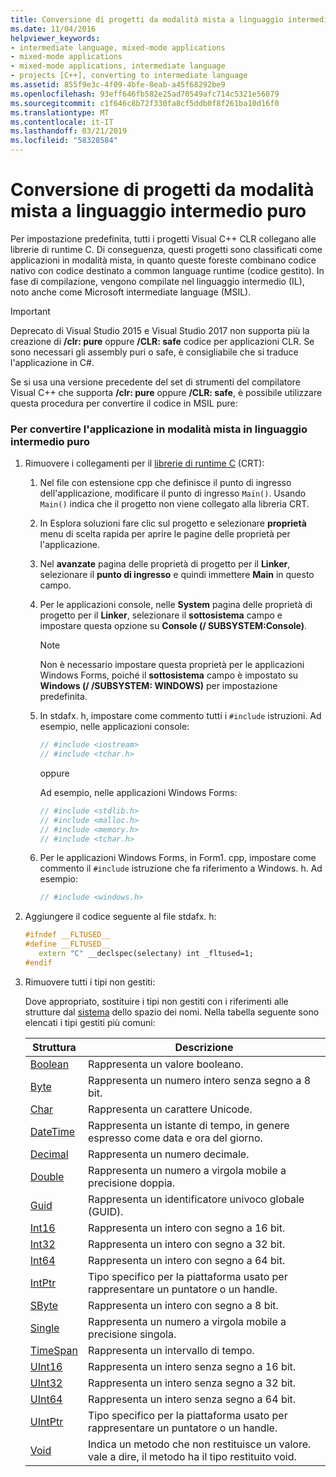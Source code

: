 ```yaml
---
title: Conversione di progetti da modalità mista a linguaggio intermedio (IL) puro
ms.date: 11/04/2016
helpviewer_keywords:
- intermediate language, mixed-mode applications
- mixed-mode applications
- mixed-mode applications, intermediate language
- projects [C++], converting to intermediate language
ms.assetid: 855f9e3c-4f09-4bfe-8eab-a45f68292be9
ms.openlocfilehash: 93eff646fb582e25ad70549afc714c5321e56079
ms.sourcegitcommit: c1f646c8b72f330fa8cf5ddb0f8f261ba10d16f0
ms.translationtype: MT
ms.contentlocale: it-IT
ms.lasthandoff: 03/21/2019
ms.locfileid: "58328584"
---
```

# <a name="converting-projects-from-mixed-mode-to-pure-intermediate-language"></a>Conversione di progetti da modalità mista a linguaggio intermedio puro

Per impostazione predefinita, tutti i progetti Visual C++ CLR collegano alle librerie di runtime C. Di conseguenza, questi progetti sono classificati come applicazioni in modalità mista, in quanto queste foreste combinano codice nativo con codice destinato a common language runtime (codice gestito). In fase di compilazione, vengono compilate nel linguaggio intermedio (IL), noto anche come Microsoft intermediate language (MSIL).

> [!IMPORTANT]
> Deprecato di Visual Studio 2015 e Visual Studio 2017 non supporta più la creazione di **/clr: pure** oppure **/CLR: safe** codice per applicazioni CLR. Se sono necessari gli assembly puri o safe, è consigliabile che si traduce l'applicazione in C#.

Se si usa una versione precedente del set di strumenti del compilatore Visual C++ che supporta **/clr: pure** oppure **/CLR: safe**, è possibile utilizzare questa procedura per convertire il codice in MSIL pure:

### <a name="to-convert-your-mixed-mode-application-into-pure-intermediate-language"></a>Per convertire l'applicazione in modalità mista in linguaggio intermedio puro

1. Rimuovere i collegamenti per il [librerie di runtime C](../c-runtime-library/crt-library-features.md) (CRT):

   1. Nel file con estensione cpp che definisce il punto di ingresso dell'applicazione, modificare il punto di ingresso `Main()`. Usando `Main()` indica che il progetto non viene collegato alla libreria CRT.

   2. In Esplora soluzioni fare clic sul progetto e selezionare **proprietà** menu di scelta rapida per aprire le pagine delle proprietà per l'applicazione.

   3. Nel **avanzate** pagina delle proprietà di progetto per il **Linker**, selezionare il **punto di ingresso** e quindi immettere **Main** in questo campo.

   4. Per le applicazioni console, nelle **System** pagina delle proprietà di progetto per il **Linker**, selezionare il **sottosistema** campo e impostare questa opzione su **Console (/ SUBSYSTEM:Console)**.

      > [!NOTE]
      > Non è necessario impostare questa proprietà per le applicazioni Windows Forms, poiché il **sottosistema** campo è impostato su **Windows (/ /SUBSYSTEM: WINDOWS)** per impostazione predefinita.

   5. In stdafx. h, impostare come commento tutti i `#include` istruzioni. Ad esempio, nelle applicazioni console:

      ```cpp
      // #include <iostream>
      // #include <tchar.h>
      ```

       oppure

       Ad esempio, nelle applicazioni Windows Forms:

      ```cpp
      // #include <stdlib.h>
      // #include <malloc.h>
      // #include <memory.h>
      // #include <tchar.h>
      ```

   6. Per le applicazioni Windows Forms, in Form1. cpp, impostare come commento il `#include` istruzione che fa riferimento a Windows. h. Ad esempio:

      ```cpp
      // #include <windows.h>
      ```

2. Aggiungere il codice seguente al file stdafx. h:

   ```cpp
   #ifndef __FLTUSED__
   #define __FLTUSED__
      extern "C" __declspec(selectany) int _fltused=1;
   #endif
   ```

3. Rimuovere tutti i tipi non gestiti:

   Dove appropriato, sostituire i tipi non gestiti con i riferimenti alle strutture dal [sistema](/dotnet/api/system) dello spazio dei nomi. Nella tabella seguente sono elencati i tipi gestiti più comuni:

   |Struttura|Descrizione|
   |---------------|-----------------|
   |[Boolean](/dotnet/api/system.boolean)|Rappresenta un valore booleano.|
   |[Byte](/dotnet/api/system.byte)|Rappresenta un numero intero senza segno a 8 bit.|
   |[Char](/dotnet/api/system.char)|Rappresenta un carattere Unicode.|
   |[DateTime](/dotnet/api/system.datetime)|Rappresenta un istante di tempo, in genere espresso come data e ora del giorno.|
   |[Decimal](/dotnet/api/system.decimal)|Rappresenta un numero decimale.|
   |[Double](/dotnet/api/system.double)|Rappresenta un numero a virgola mobile a precisione doppia.|
   |[Guid](/dotnet/api/system.guid)|Rappresenta un identificatore univoco globale (GUID).|
   |[Int16](/dotnet/api/system.int16)|Rappresenta un intero con segno a 16 bit.|
   |[Int32](/dotnet/api/system.int32)|Rappresenta un intero con segno a 32 bit.|
   |[Int64](/dotnet/api/system.int64)|Rappresenta un intero con segno a 64 bit.|
   |[IntPtr](/dotnet/api/system.intptr)|Tipo specifico per la piattaforma usato per rappresentare un puntatore o un handle.|
   |[SByte](/dotnet/api/system.byte)|Rappresenta un intero con segno a 8 bit.|
   |[Single](/dotnet/api/system.single)|Rappresenta un numero a virgola mobile a precisione singola.|
   |[TimeSpan](/dotnet/api/system.timespan)|Rappresenta un intervallo di tempo.|
   |[UInt16](/dotnet/api/system.uint16)|Rappresenta un intero senza segno a 16 bit.|
   |[UInt32](/dotnet/api/system.uint32)|Rappresenta un intero senza segno a 32 bit.|
   |[UInt64](/dotnet/api/system.uint64)|Rappresenta un intero senza segno a 64 bit.|
   |[UIntPtr](/dotnet/api/system.uintptr)|Tipo specifico per la piattaforma usato per rappresentare un puntatore o un handle.|
   |[Void](/dotnet/api/system.void)|Indica un metodo che non restituisce un valore. vale a dire, il metodo ha il tipo restituito void.|